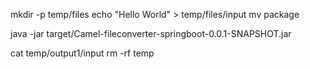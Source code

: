 
mkdir -p temp/files
echo "Hello World" > temp/files/input
mv package

java -jar target/Camel-fileconverter-springboot-0.0.1-SNAPSHOT.jar

cat temp/output1/input
rm -rf temp
